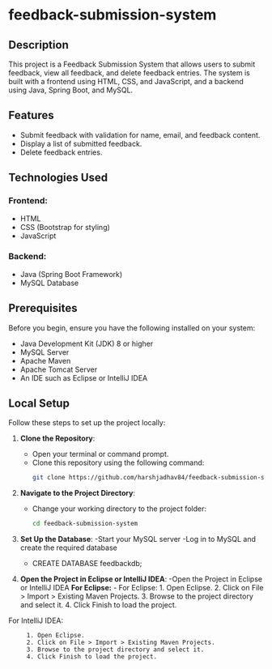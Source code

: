 # feedback-submission-system

## Description
This project is a Feedback Submission System that allows users to submit feedback, view all feedback, and delete feedback entries. The system is built with a frontend using HTML, CSS, and JavaScript, and a backend using Java, Spring Boot, and MySQL.

## Features
- Submit feedback with validation for name, email, and feedback content.
- Display a list of submitted feedback.
- Delete feedback entries.

## Technologies Used

### Frontend:
- HTML
- CSS (Bootstrap for styling)
- JavaScript

### Backend:
- Java (Spring Boot Framework)
- MySQL Database

## Prerequisites

Before you begin, ensure you have the following installed on your system:
- Java Development Kit (JDK) 8 or higher
- MySQL Server
- Apache Maven
- Apache Tomcat Server
- An IDE such as Eclipse or IntelliJ IDEA

## Local Setup
Follow these steps to set up the project locally:

1. **Clone the Repository**:
   - Open your terminal or command prompt.
   - Clone this repository using the following command:
     ```bash
     git clone https://github.com/harshjadhav84/feedback-submission-system.git
     ```
2. **Navigate to the Project Directory**:
   - Change your working directory to the project folder:
     ```bash
     cd feedback-submission-system
     ```
2. **Set Up the Database**:
   -Start your MySQL server
   -Log in to MySQL and create the required database
      - CREATE DATABASE feedbackdb;

3. **Open the Project in Eclipse or IntelliJ IDEA**:
   -Open the Project in Eclipse or IntelliJ IDEA
       **For Eclipse:**
       - For Eclipse:
         1. Open Eclipse.
         2. Click on File > Import > Existing Maven Projects.
         3. Browse to the project directory and select it.
         4. Click Finish to load the project.
   
For IntelliJ IDEA:

         1. Open Eclipse.
         2. Click on File > Import > Existing Maven Projects.
         3. Browse to the project directory and select it.
         4. Click Finish to load the project.
 

